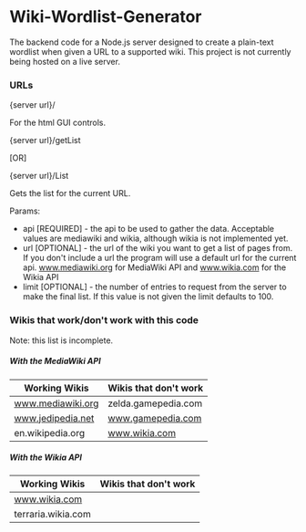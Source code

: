 # Wiki-Wordlist-Generator
The backend code for a Node.js server designed to create a plain-text wordlist when given a URL to a supported wiki. This project is not currently being hosted on a live server.

### URLs
{server url}/

For the html GUI controls.

{server url}/getList

[OR]

{server url}/List

Gets the list for the current URL.

Params:
* api [REQUIRED] - the api to be used to gather the data. Acceptable values are mediawiki and wikia, although wikia is not implemented yet.
* url [OPTIONAL] - the url of the wiki you want to get a list of pages from. If you don't include a url the program will use a default url for the current api. www.mediawiki.org for MediaWiki API and www.wikia.com for the Wikia API
* limit [OPTIONAL] - the number of entries to request from the server to make the final list. If this value is not given the limit defaults to 100.

### Wikis that work/don't work with this code
Note: this list is incomplete.

##### With the MediaWiki API

|  Working Wikis    | Wikis that don't work |
| ----------------- | --------------------- |
| www.mediawiki.org | zelda.gamepedia.com   |
| www.jedipedia.net | www.gamepedia.com     |
| en.wikipedia.org  | www.wikia.com         |

##### With the Wikia API

|  Working Wikis    | Wikis that don't work |
| ----------------- | --------------------- |
| www.wikia.com |    |
| terraria.wikia.com | |
